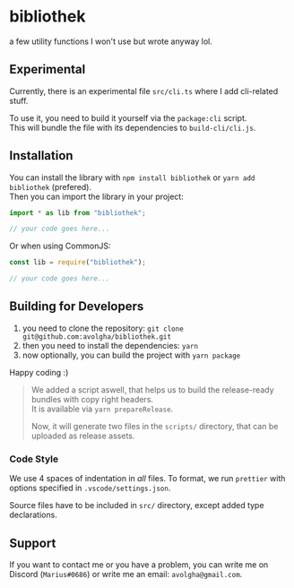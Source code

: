 # bibliothek

a few utility functions I won't use but wrote anyway lol.

## Experimental

Currently, there is an experimental file `src/cli.ts` where I add cli-related stuff.

To use it, you need to build it yourself via the `package:cli` script.  
This will bundle the file with its dependencies to `build-cli/cli.js`.

## Installation

You can install the library with `npm install bibliothek` or `yarn add bibliothek` (prefered).  
Then you can import the library in your project:

```typescript
import * as lib from "bibliothek";

// your code goes here...
```

Or when using CommonJS:

```javascript
const lib = require("bibliothek");

// your code goes here...
```

## Building for Developers

1. you need to clone the repository: `git clone git@github.com:avolgha/bibliothek.git`
2. then you need to install the dependencies: `yarn`
3. now optionally, you can build the project with `yarn package`

Happy coding :)

> We added a script aswell, that helps us to build the release-ready bundles
> with copy right headers.  
> It is available via `yarn prepareRelease`.
>
> Now, it will generate two files in the `scripts/` directory, that can be
> uploaded as release assets.

### Code Style

We use 4 spaces of indentation in _all_ files.
To format, we run `prettier` with options specified in `.vscode/settings.json`.

Source files have to be included in `src/` directory, except added type
declarations.

## Support

If you want to contact me or you have a problem, you can write me
on Discord (`Marius#0686`) or write me an email: `avolgha@gmail.com`.
